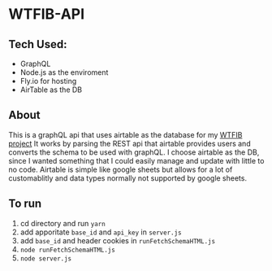# WTFIB-API
## Tech Used:
- GraphQL
- Node.js as the enviroment
- Fly.io for hosting
- AirTable as the DB

## About
This is a graphQL api that uses airtable as the database for my [WTFIB project](https://github.com/SebastianKurp/WTFIB)
It works by parsing the REST api that airtable provides users and converts the schema to be used with graphQL.
I choose airtable as the DB, since I wanted something that I could easily manage and update with little to no code. 
Airtable is simple like google sheets but allows for a lot of customablitly and data types normally not supported by google sheets.
 
## To run
1. cd directory and run `yarn`
2. add apporitate `base_id` and `api_key` in `server.js`
3. add `base_id` and header cookies in `runFetchSchemaHTML.js`
4. `node runFetchSchemaHTML.js`
5. `node server.js`
